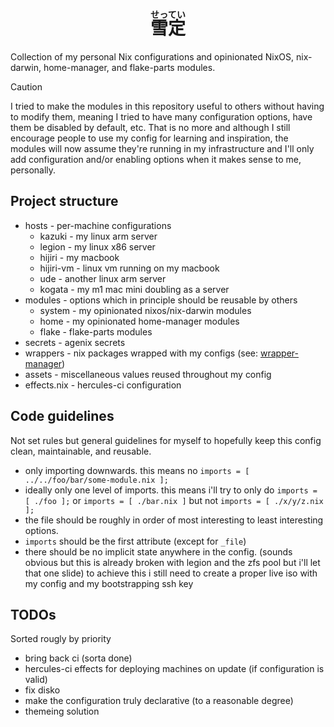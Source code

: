 <h1 align="center">
<ruby>
  雪定<rp>(</rp><rt>せってい</rt><rp>)</rp>
</ruby>
</h1>
Collection of my personal Nix configurations and opinionated NixOS, nix-darwin, home-manager, and flake-parts modules.

> [!CAUTION]
> I tried to make the modules in this repository useful to others without having to modify them,
> meaning I tried to have many configuration options, have them be disabled by default, etc.
> That is no more and although I still encourage people to use my config for learning and inspiration,
> the modules will now assume they're running in my infrastructure and I'll only add
> configuration and/or enabling options when it makes sense to me, personally.

## Project structure
- hosts - per-machine configurations
  - kazuki - my linux arm server
  - legion - my linux x86 server
  - hijiri - my macbook
  - hijiri-vm - linux vm running on my macbook
  - ude - another linux arm server
  - kogata - my m1 mac mini doubling as a server
- modules - options which in principle should be reusable by others
  - system - my opinionated nixos/nix-darwin modules
  - home - my opinionated home-manager modules
  - flake - flake-parts modules
- secrets - agenix secrets
- wrappers - nix packages wrapped with my configs (see: [wrapper-manager](https://github.com/viperML/wrapper-manager))
- assets - miscellaneous values reused throughout my config
- effects.nix - hercules-ci configuration

## Code guidelines

Not set rules but general guidelines for myself to hopefully keep this config clean, maintainable, and reusable.

- only importing downwards. this means no `imports = [ ../../foo/bar/some-module.nix ];`
- ideally only one level of imports.
this means i'll try to only do `imports = [ ./foo ];` or `imports = [ ./bar.nix ]` but not `imports = [ ./x/y/z.nix ];`
- the file should be roughly in order of most interesting to least interesting options.
- `imports` should be the first attribute (except for `_file`)
- there should be no implicit state anywhere in the config.
(sounds obvious but this is already broken with legion and the zfs pool but i'll let that one slide)
to achieve this i still need to create a proper live iso with my config and my bootstrapping ssh key

## TODOs
Sorted rougly by priority

- bring back ci (sorta done)
- hercules-ci effects for deploying machines on update (if configuration is valid)
- fix disko
- make the configuration truly declarative (to a reasonable degree)
- themeing solution
